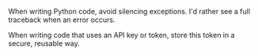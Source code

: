 When writing Python code, avoid silencing exceptions. I'd rather see a full traceback when an error occurs.

When writing code that uses an API key or token, store this token in a secure, reusable way.
